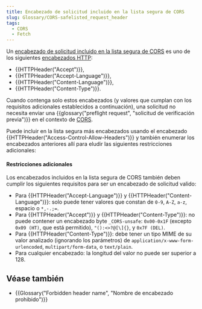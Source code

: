 ```yaml
---
title: Encabezado de solicitud incluido en la lista segura de CORS
slug: Glossary/CORS-safelisted_request_header
tags:
  - CORS
  - Fetch
---
```


Un [encabezado de solicitud incluido en la lista segura de CORS](https://fetch.spec.whatwg.org/#cors-safelisted-request-header)
es uno de los siguientes [encabezados HTTP](/en-US/docs/Web/HTTP/Headers):

- {{HTTPHeader("Accept")}},
- {{HTTPHeader("Accept-Language")}},
- {{HTTPHeader("Content-Language")}},
- {{HTTPHeader("Content-Type")}}.

Cuando contenga solo estos encabezados (y valores que cumplan con los requisitos adicionales establecidos a continuación),
una solicitud no necesita enviar una {{glossary("preflight request", "solicitud de verificación previa")}} en el contexto de [CORS](/en-US/docs/Glossary/CORS).

Puede incluir en la lista segura más encabezados usando el encabezado {{HTTPHeader("Access-Control-Allow-Headers")}}
y también enumerar los encabezados anteriores allí para eludir las siguientes restricciones adicionales:

#### Restricciones adicionales

Los encabezados incluidos en la lista segura de CORS también deben cumplir los siguientes
requisitos para ser un encabezado de solicitud valido:

- Para {{HTTPHeader("Accept-Language")}} y {{HTTPHeader("Content-Language")}}:
  solo puede tener valores que constan de `0-9`, `A-Z`, `a-z`, espacio o `*,-.;=`.
- Para {{HTTPHeader("Accept")}} y {{HTTPHeader("Content-Type")}}:
  no puede contener un encabezado byte `_CORS-unsafe`: `0x00-0x1F` (excepto `0x09 (HT)`, que está permitido), `"():<>?@[\]{}`, y `0x7F (DEL)`.
- Para {{HTTPHeader("Content-Type")}}: debe tener un tipo MIME de su valor analizado (ignorando los parámetros) de `application/x-www-form-urlencoded`, `multipart/form-data`, o `text/plain`.
- Para cualquier encabezado: la longitud del valor no puede ser superior a 128.

## Véase también

- {{Glossary("Forbidden header name", "Nombre de encabezado prohibido")}}
